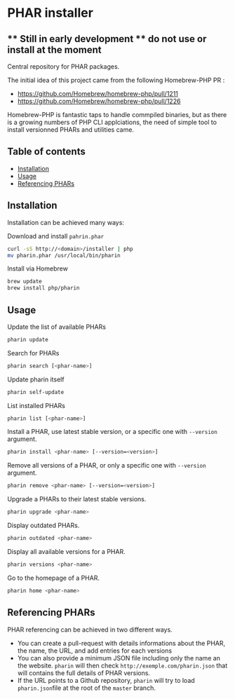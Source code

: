 # PHAR installer

## ** Still in early development ** do not use or install at the moment

Central repository for PHAR packages.

The initial idea of this project came from the following Homebrew-PHP PR :
* https://github.com/Homebrew/homebrew-php/pull/1211
* https://github.com/Homebrew/homebrew-php/pull/1226

Homebrew-PHP is fantastic taps to handle commpiled binaries, but as there is a growing numbers of PHP CLI applciations, the need of simple tool to install versionned PHARs and utilities came.

## Table of contents

* [Installation](#installation)
* [Usage](#usage)
* [Referencing PHARs](#referencing-phars)

## Installation

Installation can be achieved many ways:

Download and install `pahrin.phar`

```sh
curl -sS http://<domain>/installer | php
mv pharin.phar /usr/local/bin/pharin
```

Install via Homebrew

```sh
brew update
brew install php/pharin
```

## Usage

Update the list of available PHARs

```sh
pharin update
```

Search for PHARs

```sh
pharin search [<phar-name>]
```

Update pharin itself

```sh
pharin self-update
```

List installed PHARs

```sh
pharin list [<phar-name>]
```

Install a PHAR, use latest stable version, or a specific one with `--version` argument.

```sh
pharin install <phar-name> [--version=<version>]
```

Remove all versions of a PHAR, or only a specific one with `--version` argument.

```sh
pharin remove <phar-name> [--version=<version>]
```

Upgrade a PHARs to their latest stable versions.

```sh
pharin upgrade <phar-name>
```

Display outdated PHARs.

```sh
pharin outdated <phar-name>
```

Display all available versions for a PHAR.

```sh
pharin versions <phar-name>
```

Go to the homepage of a PHAR.

```sh
pharin home <phar-name>
```

## Referencing PHARs

PHAR referencing can be achieved in two different ways.
* You can create a pull-request with details informations about the PHAR, the name, the URL, and add entries for each versions
* You can also provide a minimum JSON file including only the name an the website. `pharin` will then check `http://exemple.com/pharin.json` that will contains the full details of PHAR versions.
* If the URL points to a Github repository, `pharin` will try to load `pharin.json`file at the root of the `master` branch.
